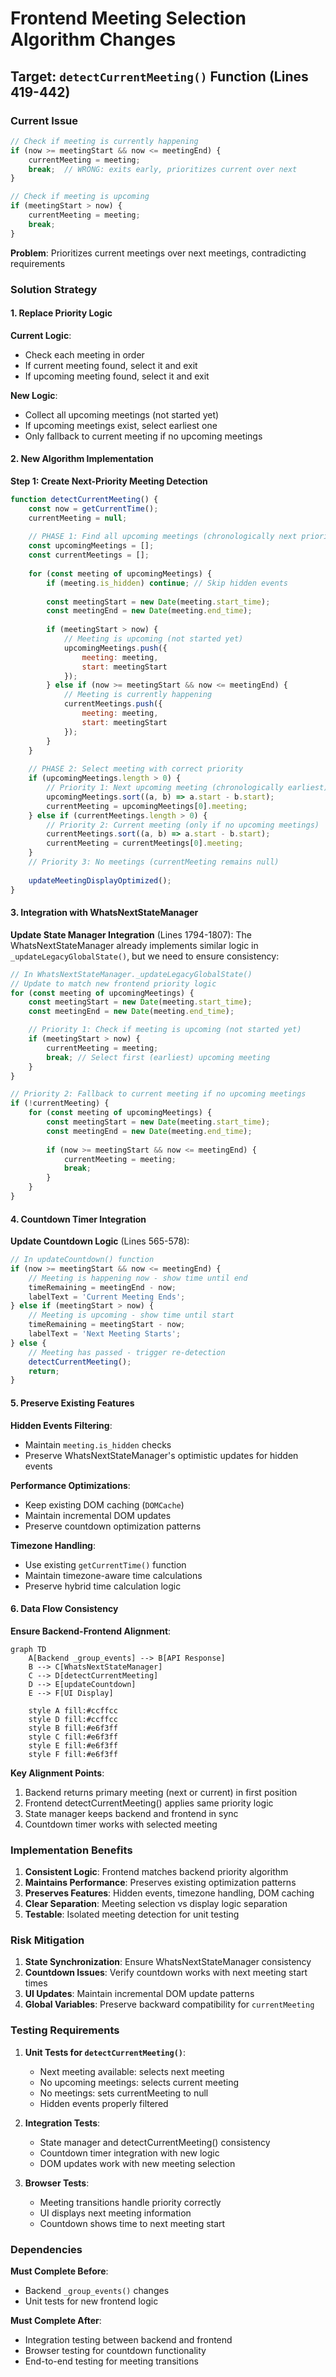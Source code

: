 # Frontend Meeting Selection Algorithm Changes

## Target: `detectCurrentMeeting()` Function (Lines 419-442)

### Current Issue
```javascript
// Check if meeting is currently happening
if (now >= meetingStart && now <= meetingEnd) {
    currentMeeting = meeting;
    break;  // WRONG: exits early, prioritizes current over next
}

// Check if meeting is upcoming
if (meetingStart > now) {
    currentMeeting = meeting;
    break;
}
```
**Problem**: Prioritizes current meetings over next meetings, contradicting requirements

### Solution Strategy

#### 1. Replace Priority Logic
**Current Logic**:
- Check each meeting in order
- If current meeting found, select it and exit
- If upcoming meeting found, select it and exit

**New Logic**:
- Collect all upcoming meetings (not started yet)
- If upcoming meetings exist, select earliest one
- Only fallback to current meeting if no upcoming meetings

#### 2. New Algorithm Implementation

**Step 1: Create Next-Priority Meeting Detection**
```javascript
function detectCurrentMeeting() {
    const now = getCurrentTime();
    currentMeeting = null;
    
    // PHASE 1: Find all upcoming meetings (chronologically next priority)
    const upcomingMeetings = [];
    const currentMeetings = [];
    
    for (const meeting of upcomingMeetings) {
        if (meeting.is_hidden) continue; // Skip hidden events
        
        const meetingStart = new Date(meeting.start_time);
        const meetingEnd = new Date(meeting.end_time);
        
        if (meetingStart > now) {
            // Meeting is upcoming (not started yet)
            upcomingMeetings.push({
                meeting: meeting,
                start: meetingStart
            });
        } else if (now >= meetingStart && now <= meetingEnd) {
            // Meeting is currently happening
            currentMeetings.push({
                meeting: meeting,
                start: meetingStart
            });
        }
    }
    
    // PHASE 2: Select meeting with correct priority
    if (upcomingMeetings.length > 0) {
        // Priority 1: Next upcoming meeting (chronologically earliest)
        upcomingMeetings.sort((a, b) => a.start - b.start);
        currentMeeting = upcomingMeetings[0].meeting;
    } else if (currentMeetings.length > 0) {
        // Priority 2: Current meeting (only if no upcoming meetings)
        currentMeetings.sort((a, b) => a.start - b.start);
        currentMeeting = currentMeetings[0].meeting;
    }
    // Priority 3: No meetings (currentMeeting remains null)
    
    updateMeetingDisplayOptimized();
}
```

#### 3. Integration with WhatsNextStateManager

**Update State Manager Integration** (Lines 1794-1807):
The WhatsNextStateManager already implements similar logic in `_updateLegacyGlobalState()`, but we need to ensure consistency:

```javascript
// In WhatsNextStateManager._updateLegacyGlobalState() 
// Update to match new frontend priority logic
for (const meeting of upcomingMeetings) {
    const meetingStart = new Date(meeting.start_time);
    const meetingEnd = new Date(meeting.end_time);

    // Priority 1: Check if meeting is upcoming (not started yet)
    if (meetingStart > now) {
        currentMeeting = meeting;
        break; // Select first (earliest) upcoming meeting
    }
}

// Priority 2: Fallback to current meeting if no upcoming meetings
if (!currentMeeting) {
    for (const meeting of upcomingMeetings) {
        const meetingStart = new Date(meeting.start_time);
        const meetingEnd = new Date(meeting.end_time);
        
        if (now >= meetingStart && now <= meetingEnd) {
            currentMeeting = meeting;
            break;
        }
    }
}
```

#### 4. Countdown Timer Integration

**Update Countdown Logic** (Lines 565-578):
```javascript
// In updateCountdown() function
if (now >= meetingStart && now <= meetingEnd) {
    // Meeting is happening now - show time until end
    timeRemaining = meetingEnd - now;
    labelText = 'Current Meeting Ends';
} else if (meetingStart > now) {
    // Meeting is upcoming - show time until start  
    timeRemaining = meetingStart - now;
    labelText = 'Next Meeting Starts';
} else {
    // Meeting has passed - trigger re-detection
    detectCurrentMeeting();
    return;
}
```

#### 5. Preserve Existing Features

**Hidden Events Filtering**:
- Maintain `meeting.is_hidden` checks
- Preserve WhatsNextStateManager's optimistic updates for hidden events

**Performance Optimizations**:
- Keep existing DOM caching (`DOMCache`)
- Maintain incremental DOM updates
- Preserve countdown optimization patterns

**Timezone Handling**:
- Use existing `getCurrentTime()` function
- Maintain timezone-aware time calculations
- Preserve hybrid time calculation logic

#### 6. Data Flow Consistency

**Ensure Backend-Frontend Alignment**:
```mermaid
graph TD
    A[Backend _group_events] --> B[API Response]
    B --> C[WhatsNextStateManager]
    C --> D[detectCurrentMeeting]
    D --> E[updateCountdown]
    E --> F[UI Display]
    
    style A fill:#ccffcc
    style D fill:#ccffcc
    style B fill:#e6f3ff
    style C fill:#e6f3ff
    style E fill:#e6f3ff
    style F fill:#e6f3ff
```

**Key Alignment Points**:
1. Backend returns primary meeting (next or current) in first position
2. Frontend detectCurrentMeeting() applies same priority logic  
3. State manager keeps backend and frontend in sync
4. Countdown timer works with selected meeting

### Implementation Benefits

1. **Consistent Logic**: Frontend matches backend priority algorithm
2. **Maintains Performance**: Preserves existing optimization patterns
3. **Preserves Features**: Hidden events, timezone handling, DOM caching
4. **Clear Separation**: Meeting selection vs display logic separation
5. **Testable**: Isolated meeting detection for unit testing

### Risk Mitigation

1. **State Synchronization**: Ensure WhatsNextStateManager consistency
2. **Countdown Issues**: Verify countdown works with next meeting start times
3. **UI Updates**: Maintain incremental DOM update patterns
4. **Global Variables**: Preserve backward compatibility for `currentMeeting`

### Testing Requirements

1. **Unit Tests for `detectCurrentMeeting()`**:
   - Next meeting available: selects next meeting
   - No upcoming meetings: selects current meeting
   - No meetings: sets currentMeeting to null
   - Hidden events properly filtered

2. **Integration Tests**:
   - State manager and detectCurrentMeeting() consistency
   - Countdown timer integration with new logic
   - DOM updates work with new meeting selection

3. **Browser Tests**:
   - Meeting transitions handle priority correctly
   - UI displays next meeting information
   - Countdown shows time to next meeting start

### Dependencies

**Must Complete Before**:
- Backend `_group_events()` changes
- Unit tests for new frontend logic

**Must Complete After**:
- Integration testing between backend and frontend
- Browser testing for countdown functionality
- End-to-end testing for meeting transitions